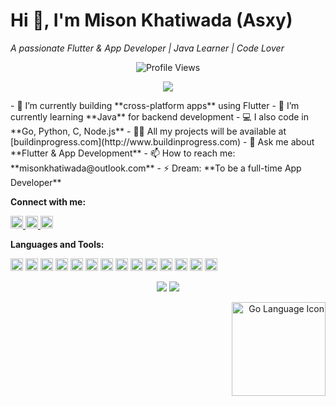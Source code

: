<h1>Hi 👋, I'm Mison Khatiwada (Asxy)</h1>
<p><i>A passionate Flutter & App Developer | Java Learner | Code Lover</i></p>

<p align="center">
  <img src="https://komarev.com/ghpvc/?username=mison-dev&label=Profile%20views&color=0e75b6&style=flat" alt="Profile Views" />
</p>

<p align="center">
  <img src="https://github-profile-trophy.vercel.app/?username=mison-dev&theme=dracula&no-frame=true&no-bg=true&margin-w=15" />
</p>

<p>
- 🔭 I’m currently building **cross-platform apps** using Flutter  
- 🌱 I’m currently learning **Java** for backend development  
- 💻 I also code in **Go, Python, C, Node.js**  
- 👨‍💻 All my projects will be available at [buildinprogress.com](http://www.buildinprogress.com)  
- 💬 Ask me about **Flutter & App Development**  
- 📫 How to reach me: **misonkhatiwada@outlook.com**  
- ⚡ Dream: **To be a full-time App Developer**  
</p>

<p><b>Connect with me:</b></p>

<p>
  <a href="https://linkedin.com/in/mison" target="_blank">
    <img src="https://img.shields.io/static/v1?label=LinkedIn&message=Mison&color=0077B5&logo=linkedin&style=for-the-badge" height="20" />
  </a>
  <a href="mailto:misonkhatiwada@outlook.com">
    <img src="https://img.shields.io/static/v1?label=Email&message=Outlook&color=0078D4&logo=microsoft-outlook&style=for-the-badge" height="20" />
  </a>
  <a href="https://discord.com/users/your-discord-id" target="_blank">
    <img src="https://img.shields.io/static/v1?label=Discord&message=Asxy&color=7289DA&logo=discord&style=for-the-badge" height="20" />
  </a>
</p>

<p><b>Languages and Tools:</b></p>

<p>
  <img src="https://cdn.jsdelivr.net/gh/devicons/devicon/icons/javascript/javascript-original.svg" height="20" />
  <img src="https://cdn.jsdelivr.net/gh/devicons/devicon/icons/typescript/typescript-original.svg" height="20" />
  <img src="https://cdn.jsdelivr.net/gh/devicons/devicon/icons/react/react-original.svg" height="20" />
  <img src="https://cdn.jsdelivr.net/gh/devicons/devicon/icons/flutter/flutter-original.svg" height="20" />
  <img src="https://cdn.jsdelivr.net/gh/devicons/devicon/icons/dart/dart-original.svg" height="20" />
  <img src="https://cdn.jsdelivr.net/gh/devicons/devicon/icons/java/java-original.svg" height="20" />
  <img src="https://cdn.jsdelivr.net/gh/devicons/devicon/icons/go/go-original.svg" height="20" />
  <img src="https://cdn.jsdelivr.net/gh/devicons/devicon/icons/python/python-original.svg" height="20" />
  <img src="https://cdn.jsdelivr.net/gh/devicons/devicon/icons/c/c-original.svg" height="20" />
  <img src="https://cdn.jsdelivr.net/gh/devicons/devicon/icons/nodejs/nodejs-original.svg" height="20" />
  <img src="https://cdn.jsdelivr.net/gh/devicons/devicon/icons/html5/html5-original.svg" height="20" />
  <img src="https://cdn.jsdelivr.net/gh/devicons/devicon/icons/css3/css3-original.svg" height="20" />
  <img src="https://cdn.jsdelivr.net/gh/devicons/devicon/icons/git/git-original.svg" height="20" />
  <img src="https://cdn.jsdelivr.net/gh/devicons/devicon/icons/docker/docker-original.svg" height="20" />
</p>

<p align="center">
  <img src="https://github-readme-stats.vercel.app/api/top-langs/?username=mison-dev&layout=compact&theme=radical" />
  <img src="https://github-readme-stats.vercel.app/api?username=mison-dev&show_icons=true&theme=radical" />
</p>

<p align="right">
  <img src="https://cdn.icon-icons.com/icons2/2699/PNG/512/go_logo_icon_169573.png" height="150" alt="Go Language Icon" />
</p>
